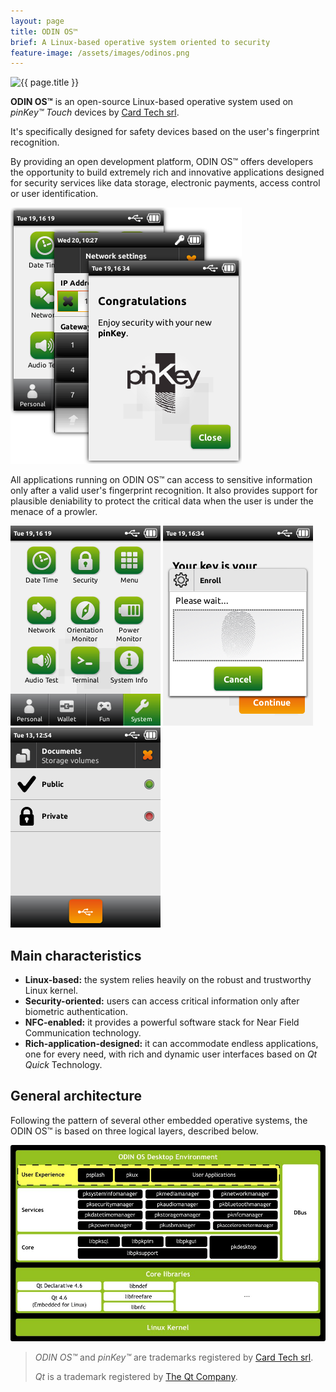 ```yaml
---
layout: page
title: ODIN OS™
brief: A Linux-based operative system oriented to security
feature-image: /assets/images/odinos.png
---
```


<img src="{{ page.feature-image }}" alt="{{ page.title }}"/>

**ODIN OS™** is an open-source Linux-based operative system used on *pinKey™ Touch* devices by [Card Tech srl].

It's specifically designed for safety devices based on the user's fingerprint recognition.

By providing an open development platform, ODIN OS™ offers developers the opportunity to build extremely rich and innovative applications designed for security services like data storage, electronic payments, access control or user identification.

<img src="/assets/images/desktop.png" alt="ODIN OS™ Desktop"/>

All applications running on ODIN OS™ can access to sensitive information only after a valid user's fingerprint recognition. It also provides support for plausible deniability to protect the critical data when the user is under the menace of a prowler.

<div class="row">
  <img src="/assets/images/system-category.png" alt="ODIN OS™ Desktop"/>
  <img src="/assets/images/pkassistant-enrolling.png" alt="ODIN OS™ Desktop"/>
  <img src="/assets/images/public_mounted.png" alt="ODIN OS™ Desktop"/>
</div>

## Main characteristics

  * **Linux-based:** the system relies heavily on the robust and trustworthy Linux kernel.
  * **Security-oriented:** users can access critical information only after biometric authentication.
  * **NFC-enabled:** it provides a powerful software stack for Near Field Communication technology.
  * **Rich-application-designed:** it can accommodate endless applications, one for every need, with rich and dynamic user interfaces based on *Qt Quick* Technology.

## General architecture

Following the pattern of several other embedded operative systems, the ODIN OS™ is based on three logical layers, described below.

![ODIN OS™ Architecture](/assets/images/odin-os-architecture.jpg)

> *ODIN OS™* and *pinKey™* are trademarks registered by [Card Tech srl].
>
> *Qt* is a trademark registered by [The Qt Company].

[Card Tech srl]: https://www.card-tech.it
[The Qt Company]: https://www.qt.io/
